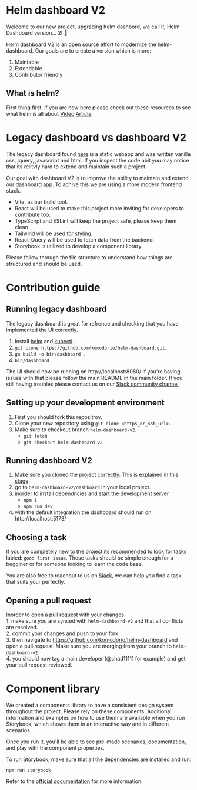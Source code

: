 # Helm dashboard V2
Welcome to our new project, upgrading helm dashbord, we call it, Helm Dashboard version... 2! 🤩

Helm dashboard V2 is an open source effort to modernize the helm-dashboard.
Our goals are to create a version which is more:
1. Maintable 
2. Extendable
3. Contributor friendly 


## What is helm?
First thing first, if you are new here please check out these resources to see what helm is all about
[Video](https://www.youtube.com/watch?v=fy8SHvNZGeE)
[Article](https://kruschecompany.com/helm-kubernetes/)

# Legacy dashboard vs dashboard V2

The legacy dashboard found [here](https://github.com/komodorio/helm-dashboard/tree/main/pkg/dashboard/static) is a static webapp and was written vanilla css, jquery, javascript and html. If you inspect the code abit you may notice that its relitvly hard to extend and maintain such a project.

Our goal with dashboard V2 is to improve the ability to maintain and extend our dashboard app. To achive this we are using a more modern frontend stack.
- Vite, as our build tool.
- React will be used to make this project more inviting for developers to contribute too.
- TypeScript and ESLint will keep the project safe, please keep them clean.
- Tailwind will be used for styling.
- React-Query will be used to fetch data from the backend.
- Storybook is utilized to develop a component library.

Please follow through the file structure to understand how things are structured and should be used.

# Contribution guide

## Running legacy dashboard
The legacy dashboard is great for refrence and checking that you have implemented the UI correctly.

1. Install [helm](https://helm.sh/docs/intro/install/) and [kubectl](https://kubernetes.io/docs/tasks/tools/).
2. `git clone https://github.com/komodorio/helm-dashboard.git`.
3. `go build -o bin/dashboard .`
4. `bin/dashboard`

The UI should now be running on http://localhost:8080/
If you're having issues with that please follow the main README in the main folder.
If you still having troubles please contact us on our [Slack community channel](https://join.slack.com/t/komodorkommunity/shared_invite/zt-1lz4cme86-2zIKTRtTFnzL_UNxaUS9yw)

## Setting up your development environment

1. First you should fork this repositroy.
2. Clone your new repository using `git clone <https_or_ssh_url>`.
3. Make sure to checkout branch `helm-dashboard-v2`.
    - `git fetch`
    - `git checkout helm-dashboard-v2`

## Running dashboard V2

1. Make sure you cloned the project correctly. This is explained in this [stage](https://github.com/komodorio/helm-dashboard/blob/helm-dashboard-v2/dashboard/README.md#setting-up-your-development-environment).
2. go to `helm-dashboard-v2/dashboard` in your local project.
3. inorder to install dependncies and start the development server
    - `npm i`
    - `npm run dev`
4. with the default integration the dashboard should run on  http://localhost:5173/ 


## Choosing a task
If you are completely new to the project its recommended to look for tasks labled: `good first issue`.
These tasks should be simple enough for a begginer or for someone looking to learn the code base.

You are also free to reachout to us on [Slack](https://join.slack.com/t/komodorkommunity/shared_invite/zt-1lz4cme86-2zIKTRtTFnzL_UNxaUS9yw), we can help you find a task that suits your perfectly.

## Opening a pull request
Inorder to open a pull request with your changes. \
    1. make sure you are synced with `helm-dashboard-v2` and that all conflicts are resolved. \
    2. commit your changes and push to your fork. \
    3. then navigate to https://github.com/komodorio/helm-dashboard and open a pull request. Make sure you are merging from your branch to `helm-dashboard-v2`. \
    4. you should now tag a main developer (@chad11111
 for example) and get your pull request reviewed.

# Component library
We created a components library to have a consistent design system throughout the project. Please rely on these components.
Additional information and examples on how to use them are available when you run Storybook, which shows them in an interactive way and in different scenarios.

Once you run it, you'll be able to see pre-made scenarios, documentation, and play with the component properties.

To run Storybook, make sure that all the dependencies are installed and run:
```shell
npm run storybook
```

Refer to the [official documentation](https://storybook.js.org/docs/react/get-started/install) for more information.
